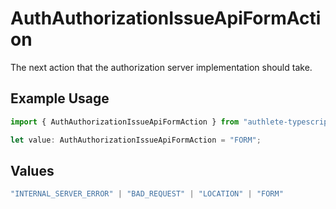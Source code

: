 # AuthAuthorizationIssueApiFormAction

The next action that the authorization server implementation should take.

## Example Usage

```typescript
import { AuthAuthorizationIssueApiFormAction } from "authlete-typescript-sdk/models/operations";

let value: AuthAuthorizationIssueApiFormAction = "FORM";
```

## Values

```typescript
"INTERNAL_SERVER_ERROR" | "BAD_REQUEST" | "LOCATION" | "FORM"
```